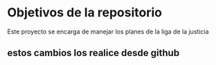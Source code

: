 # Objetivos de la repositorio

Este proyecto se encarga de manejar los planes de la liga de la justicia


## estos cambios los realice desde github
